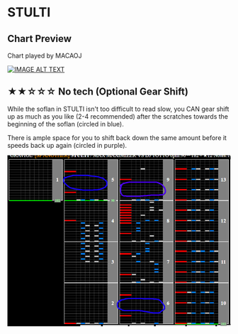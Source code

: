 # STULTI

## Chart Preview

Chart played by MACAOJ

[![IMAGE ALT TEXT](http://img.youtube.com/vi/-LmRU8LWDGI/0.jpg)](https://youtu.be/-LmRU8LWDGI?t=7 "beatmania IIDX STULTI SPA 正規")

## ★★☆☆☆ No tech (Optional Gear Shift)

While the soflan in STULTI isn't too difficult to read slow, you CAN gear shift up as much as you like (2-4 recommended) after the scratches towards the beginning of the soflan (circled in blue).

There is ample space for you to shift back down the same amount before it speeds back up again (circled in purple).

![STULTI](ST.png "STULTI Gear Shift spots")
